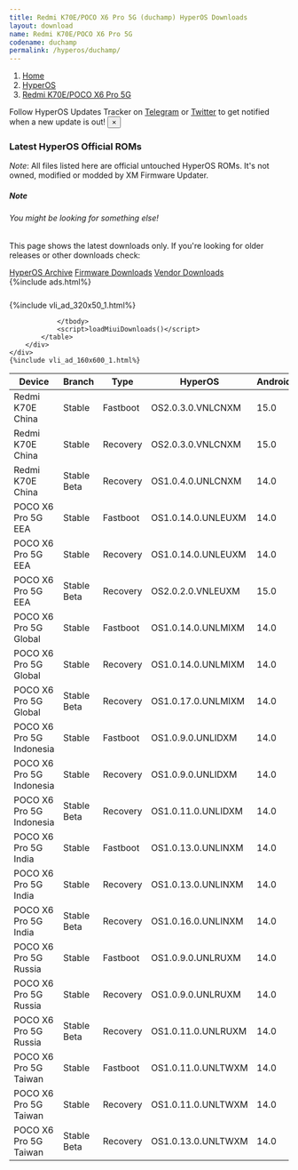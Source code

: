 ```yaml
---
title: Redmi K70E/POCO X6 Pro 5G (duchamp) HyperOS Downloads
layout: download
name: Redmi K70E/POCO X6 Pro 5G
codename: duchamp
permalink: /hyperos/duchamp/
---
```

<nav aria-label="breadcrumb">
    <ol class="breadcrumb">
        <li class="breadcrumb-item"><a href="/">Home</a></li>
        <li class="breadcrumb-item"><a href="/hyperos/">HyperOS</a></li>
        <li class="breadcrumb-item active" aria-current="page"><a href="/hyperos/duchamp/">Redmi K70E/POCO X6 Pro 5G</a></li>
    </ol>
</nav>
<div class="alert alert-primary alert-dismissible fade show" role="alert">
    Follow HyperOS Updates Tracker on <a href="https://t.me/MIUIUpdatesTracker" class="alert-link">Telegram</a>
     or <a href="https://twitter.com/MiFwUpdater" class="alert-link">Twitter</a> to get notified when a new update is out!
    <button type="button" class="close" data-dismiss="alert" aria-label="Close">
        <span aria-hidden="true">&times;</span>
    </button>
</div>

### Latest HyperOS Official ROMs
*Note*: All files listed here are official untouched HyperOS ROMs. It's not owned, modified or modded by XM Firmware Updater.
<div class="card">
  <div class="card-body">
    <h5 class="card-title">Note</h5>
    <h6 class="card-subtitle mb-2 text-muted">You might be looking for something else!</h6>
    <p class="card-text">This page shows the latest downloads only.
     If you're looking for older releases or other downloads check:</p>
    <a href="/archive/hyperos/duchamp/" class="card-link">HyperOS Archive</a>
    <a href="/firmware/duchamp/" class="card-link">Firmware Downloads</a>
    <a href="/vendor/duchamp/" class="card-link">Vendor Downloads</a>
  </div>
</div>
{%include ads.html%}
<div class="row justify-content-center">
    <div class="col-10">
        <div class="table-responsive-md" style="margin-top: 25px;">
            {%include vli_ad_320x50_1.html%}
            <table id="miui" class="display dt-responsive nowrap compact table table-striped table-hover table-sm">
                <thead class="thead-dark">
                    <tr>
                        <th data-ref="device">Device</th>
                        <th data-ref="branch">Branch</th>
                        <th data-ref="type">Type</th>
                        <th data-ref="miui">HyperOS</th>
                        <th data-ref="android">Android</th>
                        <th data-ref="size">Size</th>
                        <th data-ref="size">Date</th>
                        <th data-ref="link">Link</th>
                    </tr>
                </thead>
                <tbody>
                <tr><td>Redmi K70E China</td><td>Stable</td><td>Fastboot</td><td>OS2.0.3.0.VNLCNXM</td><td>15.0</td><td>8.9 GB</td><td>2024-12-06</td><td><a href="/hyperos/duchamp/stable/OS2.0.3.0.VNLCNXM/">Download</a></td></tr>
<tr><td>Redmi K70E China</td><td>Stable</td><td>Recovery</td><td>OS2.0.3.0.VNLCNXM</td><td>15.0</td><td>6.8 GB</td><td>2024-12-11</td><td><a href="/hyperos/duchamp/stable/OS2.0.3.0.VNLCNXM/">Download</a></td></tr>
<tr><td>Redmi K70E China</td><td>Stable Beta</td><td>Recovery</td><td>OS1.0.4.0.UNLCNXM</td><td>14.0</td><td>6.3 GB</td><td>2023-11-30</td><td><a href="/hyperos/duchamp/stable beta/OS1.0.4.0.UNLCNXM/">Download</a></td></tr>
<tr><td>POCO X6 Pro 5G EEA</td><td>Stable</td><td>Fastboot</td><td>OS1.0.14.0.UNLEUXM</td><td>14.0</td><td>8.0 GB</td><td>2024-10-28</td><td><a href="/hyperos/duchamp/stable/OS1.0.14.0.UNLEUXM/">Download</a></td></tr>
<tr><td>POCO X6 Pro 5G EEA</td><td>Stable</td><td>Recovery</td><td>OS1.0.14.0.UNLEUXM</td><td>14.0</td><td>5.4 GB</td><td>2024-11-13</td><td><a href="/hyperos/duchamp/stable/OS1.0.14.0.UNLEUXM/">Download</a></td></tr>
<tr><td>POCO X6 Pro 5G EEA</td><td>Stable Beta</td><td>Recovery</td><td>OS2.0.2.0.VNLEUXM</td><td>15.0</td><td>5.7 GB</td><td>2024-12-19</td><td><a href="/hyperos/duchamp/stable beta/OS2.0.2.0.VNLEUXM/">Download</a></td></tr>
<tr><td>POCO X6 Pro 5G Global</td><td>Stable</td><td>Fastboot</td><td>OS1.0.14.0.UNLMIXM</td><td>14.0</td><td>8.6 GB</td><td>2024-10-28</td><td><a href="/hyperos/duchamp/stable/OS1.0.14.0.UNLMIXM/">Download</a></td></tr>
<tr><td>POCO X6 Pro 5G Global</td><td>Stable</td><td>Recovery</td><td>OS1.0.14.0.UNLMIXM</td><td>14.0</td><td>5.5 GB</td><td>2024-11-06</td><td><a href="/hyperos/duchamp/stable/OS1.0.14.0.UNLMIXM/">Download</a></td></tr>
<tr><td>POCO X6 Pro 5G Global</td><td>Stable Beta</td><td>Recovery</td><td>OS1.0.17.0.UNLMIXM</td><td>14.0</td><td>5.5 GB</td><td>2024-12-23</td><td><a href="/hyperos/duchamp/stable beta/OS1.0.17.0.UNLMIXM/">Download</a></td></tr>
<tr><td>POCO X6 Pro 5G Indonesia</td><td>Stable</td><td>Fastboot</td><td>OS1.0.9.0.UNLIDXM</td><td>14.0</td><td>7.9 GB</td><td>2024-10-30</td><td><a href="/hyperos/duchamp/stable/OS1.0.9.0.UNLIDXM/">Download</a></td></tr>
<tr><td>POCO X6 Pro 5G Indonesia</td><td>Stable</td><td>Recovery</td><td>OS1.0.9.0.UNLIDXM</td><td>14.0</td><td>5.5 GB</td><td>2024-11-14</td><td><a href="/hyperos/duchamp/stable/OS1.0.9.0.UNLIDXM/">Download</a></td></tr>
<tr><td>POCO X6 Pro 5G Indonesia</td><td>Stable Beta</td><td>Recovery</td><td>OS1.0.11.0.UNLIDXM</td><td>14.0</td><td>5.5 GB</td><td>2024-12-23</td><td><a href="/hyperos/duchamp/stable beta/OS1.0.11.0.UNLIDXM/">Download</a></td></tr>
<tr><td>POCO X6 Pro 5G India</td><td>Stable</td><td>Fastboot</td><td>OS1.0.13.0.UNLINXM</td><td>14.0</td><td>7.1 GB</td><td>2024-10-30</td><td><a href="/hyperos/duchamp/stable/OS1.0.13.0.UNLINXM/">Download</a></td></tr>
<tr><td>POCO X6 Pro 5G India</td><td>Stable</td><td>Recovery</td><td>OS1.0.13.0.UNLINXM</td><td>14.0</td><td>5.3 GB</td><td>2024-11-14</td><td><a href="/hyperos/duchamp/stable/OS1.0.13.0.UNLINXM/">Download</a></td></tr>
<tr><td>POCO X6 Pro 5G India</td><td>Stable Beta</td><td>Recovery</td><td>OS1.0.16.0.UNLINXM</td><td>14.0</td><td>5.3 GB</td><td>2024-12-20</td><td><a href="/hyperos/duchamp/stable beta/OS1.0.16.0.UNLINXM/">Download</a></td></tr>
<tr><td>POCO X6 Pro 5G Russia</td><td>Stable</td><td>Fastboot</td><td>OS1.0.9.0.UNLRUXM</td><td>14.0</td><td>8.4 GB</td><td>2024-10-30</td><td><a href="/hyperos/duchamp/stable/OS1.0.9.0.UNLRUXM/">Download</a></td></tr>
<tr><td>POCO X6 Pro 5G Russia</td><td>Stable</td><td>Recovery</td><td>OS1.0.9.0.UNLRUXM</td><td>14.0</td><td>5.4 GB</td><td>2024-11-14</td><td><a href="/hyperos/duchamp/stable/OS1.0.9.0.UNLRUXM/">Download</a></td></tr>
<tr><td>POCO X6 Pro 5G Russia</td><td>Stable Beta</td><td>Recovery</td><td>OS1.0.11.0.UNLRUXM</td><td>14.0</td><td>5.4 GB</td><td>2024-12-23</td><td><a href="/hyperos/duchamp/stable beta/OS1.0.11.0.UNLRUXM/">Download</a></td></tr>
<tr><td>POCO X6 Pro 5G Taiwan</td><td>Stable</td><td>Fastboot</td><td>OS1.0.11.0.UNLTWXM</td><td>14.0</td><td>7.3 GB</td><td>2024-10-30</td><td><a href="/hyperos/duchamp/stable/OS1.0.11.0.UNLTWXM/">Download</a></td></tr>
<tr><td>POCO X6 Pro 5G Taiwan</td><td>Stable</td><td>Recovery</td><td>OS1.0.11.0.UNLTWXM</td><td>14.0</td><td>5.4 GB</td><td>2024-11-19</td><td><a href="/hyperos/duchamp/stable/OS1.0.11.0.UNLTWXM/">Download</a></td></tr>
<tr><td>POCO X6 Pro 5G Taiwan</td><td>Stable Beta</td><td>Recovery</td><td>OS1.0.13.0.UNLTWXM</td><td>14.0</td><td>5.4 GB</td><td>2024-12-23</td><td><a href="/hyperos/duchamp/stable beta/OS1.0.13.0.UNLTWXM/">Download</a></td></tr>

                </tbody>
                <script>loadMiuiDownloads()</script>
            </table>
        </div>
    </div>
    {%include vli_ad_160x600_1.html%}
</div>
